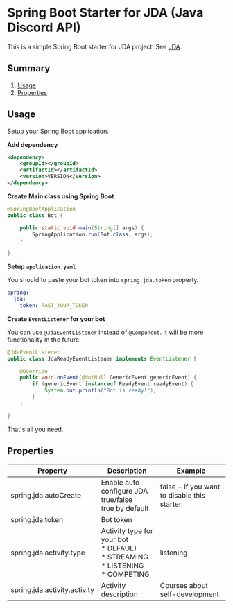 # Spring Boot Starter for JDA (Java Discord API)

This is a simple Spring Boot starter for JDA project. See [JDA](https://github.com/DV8FromTheWorld/JDA).

## Summary

1. [Usage](#Usage)
2. [Properties](#Properties)

## Usage

Setup your Spring Boot application.

**Add dependency**

```xml
<dependency>
    <groupId></groupId>
    <artifactId></artifactId>
    <version>VERSION</version>
</dependency>
```

**Create Main class using Spring Boot**
```java
@SpringBootApplication
public class Bot {

    public static void main(String[] args) {
        SpringApplication.run(Bot.class, args);
    }

}
```
**Setup `application.yaml`**

You should to paste your bot token into `spring.jda.token` property.

```yaml
spring:
  jda:
    token: PAST_YOUR_TOKEN
```

**Create `EventListener` for your bot**

You can use `@JdaEventListener` instead of `@Component`. It will be more functionality in the future.

```java
@JdaEventListener
public class JdaReadyEventListener implements EventListener {

    @Override
    public void onEvent(@NotNull GenericEvent genericEvent) {
        if (genericEvent instanceof ReadyEvent readyEvent) {
            System.out.println("Bot is ready!");
        }
    }

}
```

That's all you need.

## Properties

|Property|Description|Example|
|----------------------------|-----------------------|-----------------------|
|spring.jda.autoCreate       | Enable auto configure JDA<br/>true/false<br/>true by default|false - if you want to disable this starter|
|spring.jda.token            | Bot token | |
|spring.jda.activity.type    | Activity type for your bot<br/>* DEFAULT<br/>* STREAMING<br/>* LISTENING<br/>* COMPETING|listening|
|spring.jda.activity.activity| Activity description |Courses about self-development|

